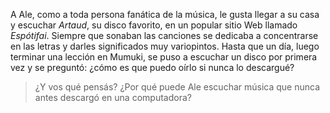 A Ale, como a toda persona fanática de la música, le gusta llegar a su casa y escuchar _Artaud_, su disco favorito, en un popular sitio Web llamado _Espótifai_. Siempre que sonaban las canciones se dedicaba a concentrarse en las letras y darles significados muy variopintos. Hasta que un día, luego terminar una lección en Mumuki, se puso a escuchar un disco por primera vez y se preguntó: ¿cómo es que puedo oírlo si nunca lo descargué? 

> ¿Y vos qué pensás? ¿Por qué puede Ale escuchar música que nunca antes descargó en una computadora?


